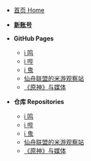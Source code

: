- [首页 Home](README.md)
- [**新账号**](docs/new_account.md)

- **GitHub Pages**
  - [i 鸣](https://bxx-114514.github.io/iming-blog)
  - [i 哔](https://bxx-114514.github.io/evil-of-bilibili)
  - [i 鬼](https://bxx-114514.github.io/igui-blog)
  - [仙舟联盟的米游观察站](https://bxx-114514.github.io/xzlm-hyv)
  - [《原神》与媒体](https://bxx-114514.github.io/genshinimpact-and-media)

- **仓库 Repositories**
  - [i 鸣](https://github.com/bxx-114514/iming-blog)
  - [i 哔](https://github.com/bxx-114514/evil-of-bilibili)
  - [i 鬼](https://github.com/bxx-114514/igui-blog)
  - [仙舟联盟的米游观察站](https://github.com/bxx-114514/xzlm-hyv)
  - [《原神》与媒体](https://github.com/bxx-114514/genshinimpact-and-media)
